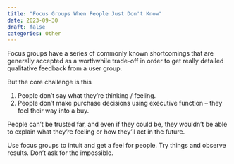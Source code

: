 ```yaml
---
title: "Focus Groups When People Just Don't Know"
date: 2023-09-30
draft: false
categories: Other
---
```


Focus groups have a series of commonly known shortcomings that are generally accepted as a worthwhile trade-off in order to get really detailed qualitative feedback from a user group.

But the core challenge is this

1. People don’t say what they’re thinking / feeling.
2. People don’t make purchase decisions using executive function – they feel their way into a buy.

People can’t be trusted far, and even if they could be, they wouldn’t be able to explain what they’re feeling or how they’ll act in the future.

Use focus groups to intuit and get a feel for people. Try things and observe results. Don’t ask for the impossible.

